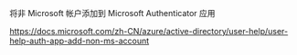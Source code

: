 将非 Microsoft 帐户添加到 Microsoft Authenticator 应用

https://docs.microsoft.com/zh-CN/azure/active-directory/user-help/user-help-auth-app-add-non-ms-account

